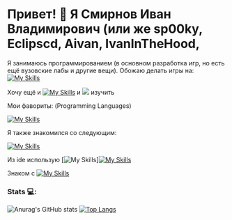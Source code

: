 # Привет! 👋 Я Смирнов Иван Владимирович (или же sp00ky, Eclipscd, Aivan, IvanInTheHood, 

Я занимаюсь программированием (в основном разработка игр, но есть ещё вузовские лабы и другие вещи). Обожаю делать игры на:
[![My Skills](https://skillicons.dev/icons?i=py,gamemakerstudio,godot,unity&theme=light)](https://skillicons.dev)

Хочу ещё и [![My Skills](https://skillicons.dev/icons?i=unreal&theme=light)](https://skillicons.dev) и <img src="https://img.shields.io/badge/cocos-%2355C2E1.svg?&style=for-the-badge&logo=cocos&logoColor=black" />
  изучить

 Мои фавориты: (Programming Languages)

[![My Skills](https://skillicons.dev/icons?i=py,gamemakerstudio,c,cpp,cs,java,kotlin&theme=light)](https://skillicons.dev)

Я также знакомился со следующим:

[![My Skills](https://skillicons.dev/icons?i=js,ts,go,dart,flutter&theme=light)](https://skillicons.dev)

Из ide использую [![My Skills](https://skillicons.dev/icons?i=vscode&theme=light)][![My Skills](https://skillicons.dev/icons?i=visualstudio)](https://skillicons.dev)

Знаком с [![My Skills](https://skillicons.dev/icons?i=css,html,sqlite,qt,postgres,nginx,gitlab,fastapi,django,flask,bootstrap,autocad,androidstudio,&theme=light)](https://skillicons.dev)
### Stats :computer::        
![Anurag's GitHub stats](https://github-readme-stats.vercel.app/api?username=AivanSpooky&show_icons=true&theme=transparent-dark)
[![Top Langs](https://github-readme-stats.vercel.app/api/top-langs/?username=AivanSpooky&layout=compact&theme=transparrent-dark)](https://github.com/anuraghazra/github-readme-stats)
